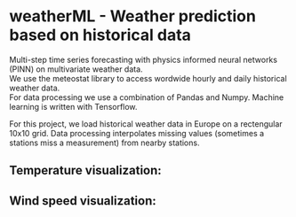 # weatherML -  Weather prediction based on historical data
Multi-step time series forecasting with physics informed neural networks (PINN) on multivariate weather data.  
We use the meteostat library to access wordwide hourly and daily historical weather data.  
For data processing we use a combination of Pandas and Numpy. Machine learning is written with Tensorflow.   

For this project, we load historical weather data in Europe on a rectengular 10x10 grid.
Data processing interpolates missing values (sometimes a stations miss a measurement)
from nearby stations. 

## Temperature visualization:

## Wind speed visualization:
